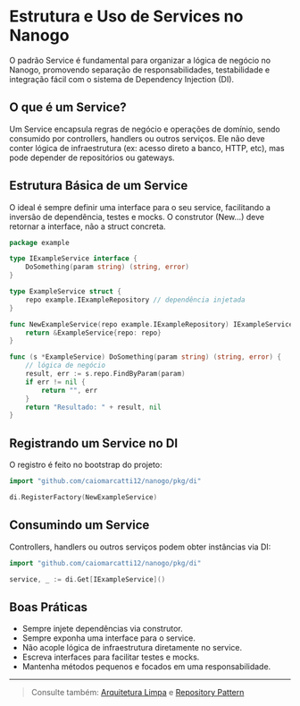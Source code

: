 # Estrutura e Uso de Services no Nanogo

O padrão Service é fundamental para organizar a lógica de negócio no Nanogo, promovendo separação de responsabilidades, testabilidade e integração fácil com o sistema de Dependency Injection (DI).

## O que é um Service?
Um Service encapsula regras de negócio e operações de domínio, sendo consumido por controllers, handlers ou outros serviços. Ele não deve conter lógica de infraestrutura (ex: acesso direto a banco, HTTP, etc), mas pode depender de repositórios ou gateways.

## Estrutura Básica de um Service

O ideal é sempre definir uma interface para o seu service, facilitando a inversão de dependência, testes e mocks. O construtor (New...) deve retornar a interface, não a struct concreta.

```go
package example

type IExampleService interface {
    DoSomething(param string) (string, error)
}

type ExampleService struct {
    repo example.IExampleRepository // dependência injetada
}

func NewExampleService(repo example.IExampleRepository) IExampleService {
    return &ExampleService{repo: repo}
}

func (s *ExampleService) DoSomething(param string) (string, error) {
    // lógica de negócio
    result, err := s.repo.FindByParam(param)
    if err != nil {
        return "", err
    }
    return "Resultado: " + result, nil
}
```

## Registrando um Service no DI
O registro é feito no bootstrap do projeto:

```go
import "github.com/caiomarcatti12/nanogo/pkg/di"

di.RegisterFactory(NewExampleService)
```

## Consumindo um Service
Controllers, handlers ou outros serviços podem obter instâncias via DI:

```go
import "github.com/caiomarcatti12/nanogo/pkg/di"

service, _ := di.Get[IExampleService]()
```

## Boas Práticas
- Sempre injete dependências via construtor.
- Sempre exponha uma interface para o service.
- Não acople lógica de infraestrutura diretamente no service.
- Escreva interfaces para facilitar testes e mocks.
- Mantenha métodos pequenos e focados em uma responsabilidade.

---

> Consulte também: [Arquitetura Limpa](./clean_architecture.md) e [Repository Pattern](./repository_architecture.md)
